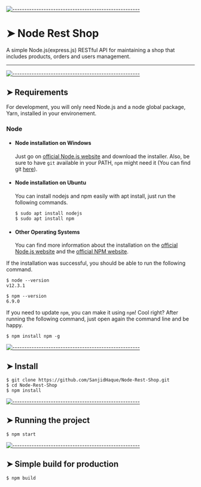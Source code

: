 
[![-----------------------------------------------------](https://raw.githubusercontent.com/andreasbm/readme/master/assets/lines/colored.png)](#node-rest-shop)

# ➤ Node Rest Shop

A simple Node.js(express.js) RESTful API for maintaining a shop that includes products,
orders and users management.

---

[![-----------------------------------------------------](https://raw.githubusercontent.com/andreasbm/readme/master/assets/lines/colored.png)](#requirements)

## ➤ Requirements

For development, you will only need Node.js and a node global package, Yarn, installed in your environement.

### Node
- #### Node installation on Windows

  Just go on [official Node.js website](https://nodejs.org/) and download the installer.
Also, be sure to have `git` available in your PATH, `npm` might need it (You can find git [here](https://git-scm.com/)).

- #### Node installation on Ubuntu

  You can install nodejs and npm easily with apt install, just run the following commands.

      $ sudo apt install nodejs
      $ sudo apt install npm

- #### Other Operating Systems
  You can find more information about the installation on the [official Node.js website](https://nodejs.org/) and the [official NPM website](https://npmjs.org/).

If the installation was successful, you should be able to run the following command.

    $ node --version
    v12.3.1

    $ npm --version
    6.9.0

If you need to update `npm`, you can make it using `npm`! Cool right? After running the following command, just open again the command line and be happy.

    $ npm install npm -g




[![-----------------------------------------------------](https://raw.githubusercontent.com/andreasbm/readme/master/assets/lines/colored.png)](#install)

## ➤ Install

    $ git clone https://github.com/SanjidHaque/Node-Rest-Shop.git
    $ cd Node-Rest-Shop
    $ npm install



[![-----------------------------------------------------](https://raw.githubusercontent.com/andreasbm/readme/master/assets/lines/colored.png)](#running-the-project)

## ➤ Running the project

    $ npm start


[![-----------------------------------------------------](https://raw.githubusercontent.com/andreasbm/readme/master/assets/lines/colored.png)](#simple-build-for-production)

## ➤ Simple build for production

    $ npm build